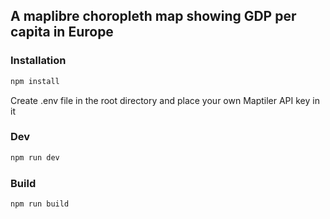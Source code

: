 ## A maplibre choropleth map showing GDP per capita in Europe

### Installation
```javascript
npm install
```
Create .env file in the root directory and place your own Maptiler API key in it

### Dev
```javascript
npm run dev
```

### Build
```javascript
npm run build
```
